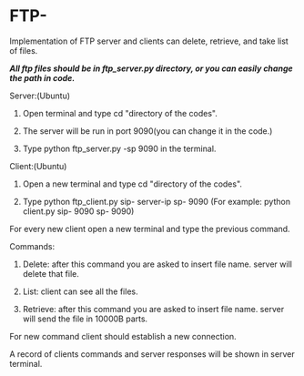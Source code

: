 # FTP-
Implementation of FTP server and clients can delete, retrieve, and take list of files.


***All ftp files should be in ftp_server.py directory, or you can easily change the path in code.***

Server:(Ubuntu)

1. Open terminal and type cd "directory of the codes".

2. The server will be run in port 9090(you can change it in the code.)

3. Type python ftp_server.py -sp 9090 in the terminal.

Client:(Ubuntu)

1. Open a new terminal and type cd "directory of the codes".

2. Type python ftp_client.py sip- server-ip sp- 9090 (For example: python client.py sip- 9090 sp- 9090)

For every new client open a new terminal and type the previous command.

Commands:

1. Delete: after this command you are asked to insert file name. server will delete that file.

2. List: client can see all the files.

3. Retrieve: after this command you are asked to insert file name. server will send the file in 10000B parts. 

For new command client should establish a new connection.

A record of clients commands and server responses will be shown in server terminal.
